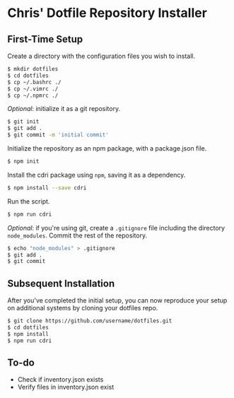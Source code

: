 # Chris' Dotfile Repository Installer

## First-Time Setup

Create a directory with the configuration files you wish to install.

```bash
$ mkdir dotfiles
$ cd dotfiles
$ cp ~/.bashrc ./
$ cp ~/.vimrc ./
$ cp ~/.npmrc ./
```

*Optional*: initialize it as a git repository.

```bash
$ git init
$ git add .
$ git commit -m 'initial commit'
```

Initialize the repository as an npm package, with a package.json file.

```bash
$ npm init
```

Install the cdri package using `npm`, saving it as a dependency.

```bash
$ npm install --save cdri
```

Run the script.

```bash
$ npm run cdri
```

*Optional*: if you're using git, create a `.gitignore` file including the directory `node_modules`. Commit the rest of the repository.

```bash
$ echo "node_modules" > .gitignore
$ git add .
$ git commit
```

## Subsequent Installation

After you've completed the initial setup, you can now reproduce your setup on additional systems by cloning your dotfiles repo.

```bash
$ git clone https://github.com/username/dotfiles.git
$ cd dotfiles
$ npm install
$ npm run cdri
```

## To-do

* Check if inventory.json exists
* Verify files in inventory.json exist
